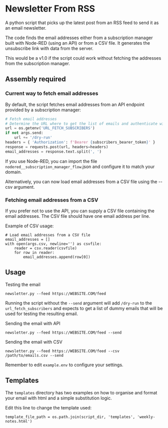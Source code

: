 # Newsletter From RSS

A python script that picks up the latest post from an RSS feed to send it as an email newsletter.

The code finds the email addresses either from a subscription manager built with Node-RED (using an API) or from a CSV file. It generates the unsubscribe link with data from the server.

This would be a v1.0 if the script could work without fetching the addresses from the subscription manager.

## Assembly required

### Current way to fetch email addresses

By default, the script fetches email addresses from an API endpoint provided by a subscription manager:

```python
# Fetch email addresses
# Determine the URL where to get the list of emails and authenticate with bearer token
url = os.getenv('URL_FETCH_SUBSCRIBERS')
if not args.send:
    url += '/dry-run'
headers = { 'Authorization': f'Bearer {subscribers_bearer_token}' }
response = requests.post(url, headers=headers)
email_addresses = response.text.split(', ')
```

If you use Node-RED, you can import the file `nodered__subscription_manager_flow`.json and configure it to match your domain.

Alternatively, you can now load email addresses from a CSV file using the --csv argument.

###  Fetching email addresses from a CSV

If you prefer not to use the API, you can supply a CSV file containing the email addresses. The CSV file should have one email address per line.

Example of CSV usage:
```
# Load email addresses from a CSV file
email_addresses = []
with open(args.csv, newline='') as csvfile:
    reader = csv.reader(csvfile)
    for row in reader:
        email_addresses.append(row[0])
```

## Usage

Testing the email

`newsletter.py --feed https://WEBSITE.COM/feed`

Running the script without the `--send` argument will add `/dry-run` to the `url_fetch_subscribers` and expects to get a list of dummy emails that will be used for testing the resulting email.

Sending the email with API

`newsletter.py --feed https://WEBSITE.COM/feed --send`

Sending the email with CSV

`newsletter.py --feed https://WEBSITE.COM/feed --csv /path/to/emails.csv --send`

Remember to edit `example.env` to configure your settings.
## Templates

The `templates` directory has two examples on how to organise and format your email with html and a simple substitution logic.

Edit this line to change the template used:

`template_file_path = os.path.join(script_dir, 'templates', 'weekly-notes.html')`